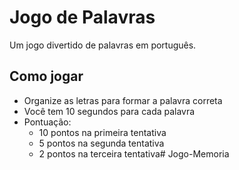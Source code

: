 # Jogo de Palavras

Um jogo divertido de palavras em português.

## Como jogar
- Organize as letras para formar a palavra correta
- Você tem 10 segundos para cada palavra
- Pontuação:
  - 10 pontos na primeira tentativa
  - 5 pontos na segunda tentativa
  - 2 pontos na terceira tentativa#   J o g o - M e m o r i a  
 